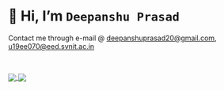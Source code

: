 # 👋 Hi, I’m `Deepanshu Prasad`
Contact me through e-mail @ 
[deepanshuprasad20@gmail.com](deepanshuprasad20@gmail.com), [u19ee070@eed.svnit.ac.in](u19ee070@eed.svnit.ac.in)

&nbsp;  

<a href="">
  <img align="center" src="https://github-readme-stats.vercel.app/api?username=dpansu20&hide=stars,issues&count_private=true&show_icons=true&theme=calm" />
</a>
<a href="">
  <img align="center" src="https://github-readme-stats.vercel.app/api/top-langs/?username=dpansu20&layout=compact" />
</a>

<!---
dpansu20/dpansu20 is a ✨ special ✨ repository because its `README.md` (this file) appears on your GitHub profile.
You can click the Preview link to take a look at your changes.
--->
